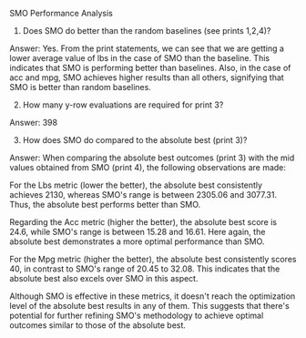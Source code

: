SMO Performance Analysis

1. Does SMO do better than the random baselines (see prints 1,2,4)?

Answer: Yes. From the print statements, we can see that we are getting a lower average value of lbs in the case of SMO than the baseline. This indicates that SMO is performing better than baselines. Also, in the case of acc and mpg, SMO achieves higher results than all others, signifying that SMO is better than random baselines.

2. How many y-row evaluations are required for print 3?

Answer: 398

3. How does SMO do compared to the absolute best (print 3)?

Answer: When comparing the absolute best outcomes (print 3) with the mid values obtained from SMO (print 4), the following observations are made:

For the Lbs metric (lower the better), the absolute best consistently achieves 2130, whereas SMO's range is between 2305.06 and 3077.31. Thus, the absolute best performs better than SMO.

Regarding the Acc metric (higher the better), the absolute best score is 24.6, while SMO's range is between 15.28 and 16.61. Here again, the absolute best demonstrates a more optimal performance than SMO.

For the Mpg metric (higher the better), the absolute best consistently scores 40, in contrast to SMO's range of 20.45 to 32.08. This indicates that the absolute best also excels over SMO in this aspect.

Although SMO is effective in these metrics, it doesn't reach the optimization level of the absolute best results in any of them. This suggests that there's potential for further refining SMO's methodology to achieve optimal outcomes similar to those of the absolute best.
